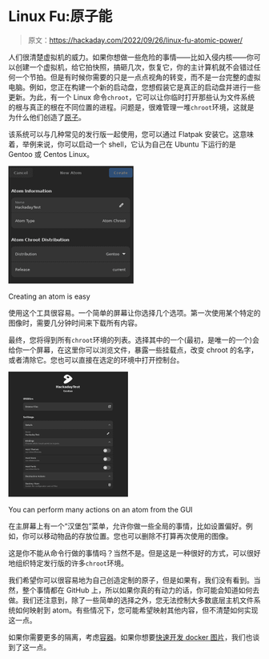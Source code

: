 # Linux Fu:原子能

> 原文：<https://hackaday.com/2022/09/26/linux-fu-atomic-power/>

人们很清楚虚拟机的威力。如果你想做一些危险的事情——比如入侵内核——你可以创建一个虚拟机，给它拍快照，搞砸几次，恢复它，你的主计算机就不会错过任何一个节拍。但是有时候你需要的只是一点点视角的转变，而不是一台完整的虚拟电脑。例如，您正在构建一个新的启动盘，您想假装它是真正的启动盘并进行一些更新。为此，有一个 Linux 命令`chroot`，它可以让你临时打开那些认为文件系统的根与真正的根在不同位置的进程。问题是，很难管理一堆`chroot`环境，这就是为什么他们创造了[原子](https://github.com/AtomsDevs/Atoms)。

该系统可以与几种常见的发行版一起使用，您可以通过 Flatpak 安装它。这意味着，举例来说，你可以启动一个 shell，它认为自己在 Ubuntu 下运行的是 Gentoo 或 Centos Linux。

[![](img/4f3f599d43e646377cd605666936391f.png)](https://hackaday.com/wp-content/uploads/2022/09/setup.png)

Creating an atom is easy

使用这个工具很容易。一个简单的屏幕让你选择几个选项。第一次使用某个特定的图像时，需要几分钟时间来下载所有内容。

最终，您将得到所有`chroot`环境的列表。选择其中的一个(最初，是唯一的一个)会给你一个屏幕，在这里你可以浏览文件，暴露一些挂载点，改变 chroot 的名字，或者清除它。您也可以直接在选定的环境中打开控制台。

[![](img/f7424b05ee34ad29facff10dd9cee96a.png)](https://hackaday.com/wp-content/uploads/2022/09/details.png)

You can perform many actions on an atom from the GUI

在主屏幕上有一个“汉堡包”菜单，允许你做一些全局的事情，比如设置偏好。例如，你可以移动物品的存放位置。您也可以删除不打算再次使用的图像。

这是你不能从命令行做的事情吗？当然不是。但是这是一种很好的方式，可以很好地组织特定发行版的许多`chroot`环境。

我们希望你可以很容易地为自己创造定制的原子，但是如果有，我们没有看到。当然，整个事情都在 GitHub 上，所以如果你真的有动力的话，你可能会知道如何去做。我们还注意到，除了一些简单的选择之外，您无法控制大多数底层主机文件系统如何映射到 atom。有些情况下，您可能希望映射其他内容，但不清楚如何实现这一点。

如果你需要更多的隔离，考虑[容器](https://hackaday.com/2018/09/05/intro-to-docker-why-and-how-to-use-containers-on-any-system/)。如果你想要[快速开发 docker 图片](https://hackaday.com/2022/06/21/linux-fu-docking-made-easy/)，我们也谈到了这一点。